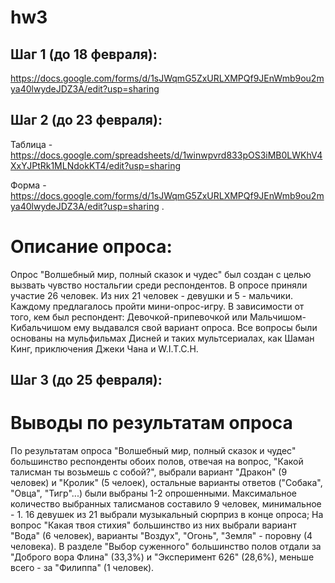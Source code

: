 # hw3
## Шаг 1 (до 18 февраля):  
https://docs.google.com/forms/d/1sJWqmG5ZxURLXMPQf9JEnWmb9ou2mya40lwydeJDZ3A/edit?usp=sharing
## Шаг 2 (до 23 февраля):  
Таблица - https://docs.google.com/spreadsheets/d/1winwpvrd833pOS3iMB0LWKhV4XxYJPtRk1MLNdokKT4/edit?usp=sharing

Форма - https://docs.google.com/forms/d/1sJWqmG5ZxURLXMPQf9JEnWmb9ou2mya40lwydeJDZ3A/edit?usp=sharing . 

# Описание опроса: 
Опрос "Волшебный мир, полный сказок и чудес" был создан с целью вызвать чувство ностальгии среди респондентов. В опросе приняли участие 26 человек. Из них 21 человек - девушки и 5 - мальчики. Каждому предлагалось пройти мини-опрос-игру. В зависимости от того, кем был респондент: Девочкой-припевочкой или Мальчишом-Кибальчишом ему выдавался свой вариант опроса. Все вопросы были основаны на мульфильмах Дисней и таких мультсериалах, как Шаман Кинг, приключения Джеки Чана и W.I.T.C.H. 

## Шаг 3 (до 25 февраля):

# Выводы по результатам опроса
По результатам опроса "Волшебный мир, полный сказок и чудес" большинство респонденты обоих полов, отвечая на вопрос, "Какой талисман ты возьмешь с собой?", выбрали вариант "Дракон" (9 человек) и "Кролик" (5 челоек), остальные варианты ответов ("Собака", "Овца", "Тигр"...) были выбраны 1-2 опрошенными. Максимальное количество выбранных талисманов составило 9 человек, минимальное - 1. 
16 девушек из 21 выбрали музыкальный сюрприз в конце опроса; На вопрос "Какая твоя стихия" большинство из них выбрали вариант "Вода" (6 человек), варианты "Воздух", "Огонь", "Земля" - поровну (4 человека). В разделе "Выбор суженного" большинство полов отдали за "Доброго вора Флина" (33,3%) и "Эксперимент 626" (28,6%), меньше всего - за "Филиппа" (1 человек). 
